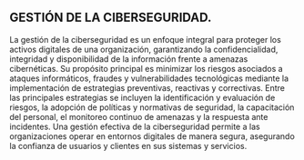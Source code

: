 ## GESTIÓN DE LA CIBERSEGURIDAD.

La gestión de la ciberseguridad es un enfoque integral para proteger los activos digitales de una organización, garantizando la confidencialidad, integridad y disponibilidad de la información frente a amenazas cibernéticas. Su propósito principal es minimizar los riesgos asociados a ataques informáticos, fraudes y vulnerabilidades tecnológicas mediante la implementación de estrategias preventivas, reactivas y correctivas. Entre las principales estrategias se incluyen la identificación y evaluación de riesgos, la adopción de políticas y normativas de seguridad, la capacitación del personal, el monitoreo continuo de amenazas y la respuesta ante incidentes. Una gestión efectiva de la ciberseguridad permite a las organizaciones operar en entornos digitales de manera segura, asegurando la confianza de usuarios y clientes en sus sistemas y servicios.

